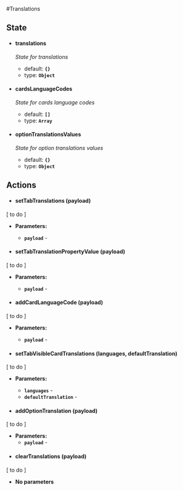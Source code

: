 #Translations

## State

* #### **translations**

    _State for translations_
    * default: **`{}`**
    * type: **`Object`**

* #### **cardsLanguageCodes**

    _State for cards language codes_
    * default: **`[]`**
    * type: **`Array`**

* #### **optionTranslationsValues**

    _State for option translations values_
    * default: **`{}`**
    * type: **`Object`**


## Actions

* #### setTabTranslations (payload)

[ to do ]
   * **Parameters:**
       - **`payload`** - 

* #### setTabTranslationPropertyValue (payload)

[ to do ]
   * **Parameters:**
       - **`payload`** - 

* #### addCardLanguageCode (payload)

[ to do ]
   * **Parameters:**
       - **`payload`** - 

* #### setTabVisibleCardTranslations (languages, defaultTranslation)

[ to do ]
   * **Parameters:**
       - **`languages`** - 
       - **`defaultTranslation`** - 

* #### addOptionTranslation (payload)

[ to do ]
   * **Parameters:**
       - **`payload`** - 
* #### clearTranslations (payload)

[ to do ]
   * **No parameters**











